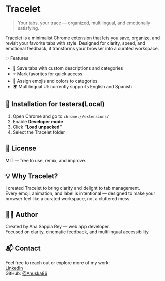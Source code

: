 # Tracelet

> Your tabs, your trace — organized, multilingual, and emotionally satisfying.

Tracelet is a minimalist Chrome extension that lets you save, organize, and revisit your favorite tabs with style. Designed for clarity, speed, and emotional feedback, it transforms your browser into a curated workspace.

✨ Features

- 📌 Save tabs with custom descriptions and categories
- ⭐ Mark favorites for quick access
- 🎨 Assign emojis and colors to categories
- 🌍 Multilingual UI: currently supports English and Spanish

## 🚀 Installation for testers(Local)

1. Open Chrome and go to `chrome://extensions/`
2. Enable **Developer mode**
3. Click **“Load unpacked”**
4. Select the Tracelet folder

## 📜 License

MIT — free to use, remix, and improve.

## 💡 Why Tracelet?

I created Tracelet to bring clarity and delight to tab management.  
Every emoji, animation, and label is intentional — designed to make your browser feel like a curated workspace, not a cluttered mess.

## 👩‍💻 Author

Created by Ana Sappia Rey — web app developer.  
Focused on clarity, cinematic feedback, and multilingual accessibility

## 📬 Contact

Feel free to reach out or explore more of my work:  
[LinkedIn](https://www.linkedin.com/in/ana-sappia-rey/)  
GitHub: [@Anuska86](https://github.com/Anuska86)
